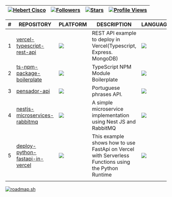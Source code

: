 | [![Hebert Cisco](https://img.shields.io/badge/HB-HEBERT%20CISCO-blue)](#) | [![Followers](https://img.shields.io/github/followers/hebertcisco)](#Followers) | [![Stars](https://img.shields.io/github/stars/hebertcisco?label=Profile%20Stars&logo=Profile%20stars&logoColor=b)](#ProfileStars) | [![Profile Views](https://komarev.com/ghpvc/?username=hebertcisco&color=red)](#ProfileViews) |
--| --| --| --|

| # | REPOSITORY | PLATFORM | DESCRIPTION | LANGUAGE | STARS
-- | -- | -- | -- | -- | -- |
| 1 | [vercel-typescript-rest-api](https://github.com/hebertcisco/vercel-typescript-rest-api) | ![](https://img.shields.io/badge/Vercel-000000?style=flat&logo=vercel&logoColor=white) | REST API example to deploy in Vercel(Typescript, Express. MongoDB) | ![](https://img.shields.io/badge/TypeScript-007ACC?style=flat&logo=typescript&logoColor=white) | ![](https://img.shields.io/github/stars/hebertcisco/vercel-typescript-rest-api)
| 2 | [ts-npm-package-boilerplate](https://github.com/hebertcisco/ts-npm-package-boilerplate) | ![](https://img.shields.io/badge/Node.js-43853D?style=flat&logo=node.js&logoColor=white) | TypeScript NPM Module Boilerplate | ![](https://img.shields.io/badge/TypeScript-007ACC?style=flat&logo=typescript&logoColor=white) | ![](https://img.shields.io/github/stars/hebertcisco/ts-npm-package-boilerplate)
| 3 | [pensador-api](https://github.com/hebertcisco/pensador-api) | ![](https://img.shields.io/badge/Vercel-000000?style=flat&logo=vercel&logoColor=white) | Portuguese phrases API. | ![](https://img.shields.io/badge/TypeScript-007ACC?style=flat&logo=typescript&logoColor=white) | ![](https://img.shields.io/github/stars/hebertcisco/pensador-api)
| 4 | [nestjs-microservices-rabbitmq](https://github.com/hebertcisco/nestjs-microservices-rabbitmq) | ![](https://img.shields.io/badge/Node.js-43853D?style=flat&logo=node.js&logoColor=white) | A simple microservice implementation using Nest JS and RabbitMQ | ![](https://img.shields.io/badge/TypeScript-007ACC?style=flat&logo=typescript&logoColor=white) | ![](https://img.shields.io/github/stars/hebertcisco/nestjs-microservices-rabbitmq)
| 5 | [deploy-python-fastapi-in-vercel](https://github.com/hebertcisco/deploy-python-fastapi-in-vercel) | ![](https://img.shields.io/badge/Python-3776AB?style=flat&logo=python&logoColor=white) | This example shows how to use FastApi on Vercel with Serverless Functions using the Python Runtime | ![](https://img.shields.io/badge/Python-3776AB?style=flat&logo=python&logoColor=white) | ![](https://img.shields.io/github/stars/hebertcisco/deploy-python-fastapi-in-vercel)
|  | |  |  |  | |

[![roadmap.sh](https://api.roadmap.sh/v1-badge/tall/645ff158d37a0a94f7273f18?variant=dark&roadmaps=backend%2Cfrontend%2Creact-native%2Cdevops)](https://roadmap.sh)
